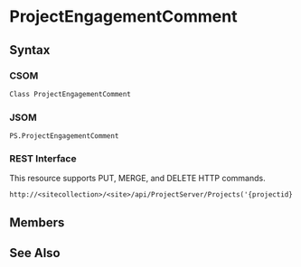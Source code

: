 [comment]: # (Name:ProjectEngagementComment)
[comment]: # (Type:Object)
[comment]: # (Status:Incomplete)
[comment]: # (GeneratedDate:2016-12-13 02:07:22Z)

# ProjectEngagementComment





## Syntax

### CSOM

```C#
Class ProjectEngagementComment 
```
### JSOM

```
PS.ProjectEngagementComment
```
### REST Interface

This resource supports PUT, MERGE, and DELETE HTTP commands.

```
http://<sitecollection>/<site>/api/ProjectServer/Projects('{projectid}')/Engagements('{engagementid}')/Comments('{commentId}')
```


## Members







## See Also
